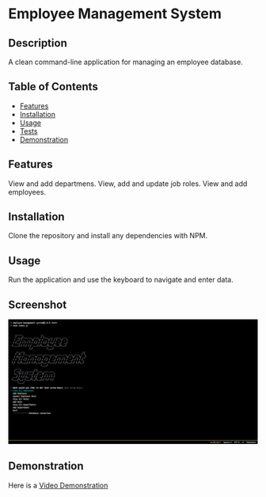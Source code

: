 # Employee Management System

## Description
A clean command-line application for managing an employee database.

  ## Table of Contents
* [Features](#features)
* [Installation](#installation)
* [Usage](#usage)
* [Tests](#tests)
* [Demonstration](#demonstration)

## Features
View and add departmens.
View, add and update job roles.
View and add employees.

## Installation
Clone the repository and install any dependencies with NPM.

## Usage
Run the application and use the keyboard to navigate and enter data.

## Screenshot
![Screenshot](./screenshot.png)

## Demonstration
Here is a [Video Demonstration](https://drive.google.com/file/d/1zZGb_DuWFNVV73VZqV5g5R3HXvNX8CiX/view)
